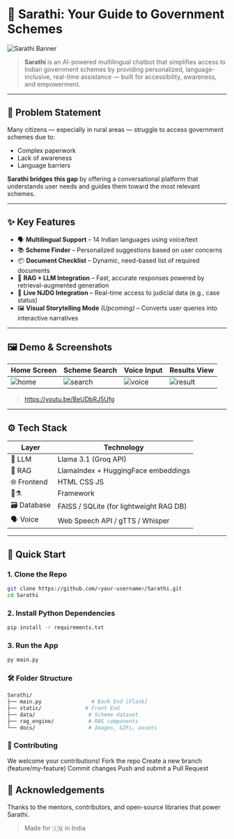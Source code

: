 # 🚀 Sarathi: Your Guide to Government Schemes

![Sarathi Banner](docs/banner.png) <!-- Replace with your custom image -->

> **Sarathi** is an AI-powered multilingual chatbot that simplifies access to Indian government schemes by providing personalized, language-inclusive, real-time assistance — built for accessibility, awareness, and empowerment.

---

## 🎯 Problem Statement

Many citizens — especially in rural areas — struggle to access government schemes due to:
- Complex paperwork
- Lack of awareness
- Language barriers

**Sarathi bridges this gap** by offering a conversational platform that understands user needs and guides them toward the most relevant schemes.

---

## ✨ Key Features

- 🗣️ **Multilingual Support** – 14 Indian languages using voice/text
- 📚 **Scheme Finder** – Personalized suggestions based on user concerns
- 📦 **Document Checklist** – Dynamic, need-based list of required documents
- 🧠 **RAG + LLM Integration** – Fast, accurate responses powered by retrieval-augmented generation
- 🔗 **Live NJDG Integration** – Real-time access to judicial data (e.g., case status)
- 🖼️ **Visual Storytelling Mode** *(Upcoming)* – Converts user queries into interactive narratives

---

## 🖼️ Demo & Screenshots

| Home Screen | Scheme Search | Voice Input | Results View |
|-------------|---------------|-------------|---------------|
| ![home](docs/home.png) | ![search](docs/search.png) | ![voice](docs/voice.png) | ![result](docs/result.png) |

> https://youtu.be/BeUDbRJ5Ufg
  
---

## ⚙️ Tech Stack

| Layer | Technology |
|-------|------------|
| 💬 LLM | Llama 3.1 (Groq API) |
| 🧠 RAG | LlamaIndex + HuggingFace embeddings |
| 🌐 Frontend | HTML CSS JS |
| 🐍⚗️| Framework | Flask |
| 🗃️ Database | FAISS / SQLite (for lightweight RAG DB) |
| 🗣️ Voice | Web Speech API / gTTS / Whisper |


---

## 🚀 Quick Start

### 1. Clone the Repo
```bash
git clone https://github.com/<your-username>/Sarathi.git
cd Sarathi
```
### 2. Install Python Dependencies
```bash
pip install -r requirements.txt
```
### 3. Run the App
```bash
py main.py
```
### 🛠️ Folder Structure
```bash
Sarathi/
├── main.py                # Back End [Flask]
├── static/              # Front End
├── data/                 # Scheme dataset
├── rag_engine/           # RAG components
└── docs/                 # Images, GIFs, assets
```
### 🤝 Contributing
We welcome your contributions!
Fork the repo
Create a new branch (feature/my-feature)
Commit changes
Push and submit a Pull Request

## 🙌 Acknowledgements
Thanks to the mentors, contributors, and open-source libraries that power Sarathi.
> Made for 🇮🇳 in India
